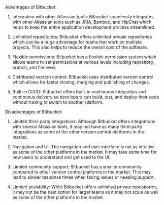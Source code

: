 Advantages of Bitbucket:
1. Integration with other Atlassian tools: Bitbucket seamlessly integrates with other Atlassian tools such as JIRA, Bamboo, and HipChat which helps to keep the entire application development process streamlined.

2. Unlimited repositories: Bitbucket offers unlimited private repositories which can be a huge advantage for teams that work on multiple projects. This also helps to reduce the overall cost of the software.

3. Flexible permissions: Bitbucket has a flexible permission system which allows teams to set permissions at various levels including repository, branch, and file level.

4. Distributed version control: Bitbucket uses distributed version control which allows for faster cloning, merging and publishing of changes.

5. Built-in CI/CD: Bitbucket offers built-in continuous integration and continuous delivery so developers can build, test, and deploy their code without having to switch to another platform.

Disadvantages of Bitbucket:
1. Limited third-party integrations: Although Bitbucket offers integrations with several Atlassian tools, it may not have as many third-party integrations as some of the other version control platforms in the market.

2. Navigation and UI: The navigation and user interface is not as intuitive as some of the other platforms in the market. It may take some time for new users to understand and get used to the UI.

3. Limited community support: Bitbucket has a smaller community compared to other version control platforms in the market. This may lead to slower response times when facing issues or needing support.

4. Limited scalability: While Bitbucket offers unlimited private repositories, it may not be the best option for larger teams as it may not scale as well as some of the other platforms in the market.

